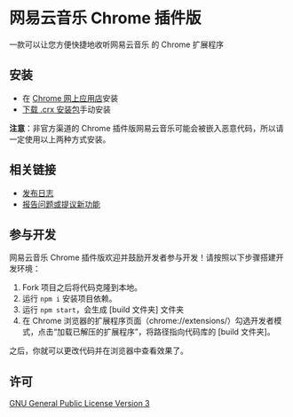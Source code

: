 # 网易云音乐 Chrome 插件版

一款可以让您方便快捷地收听网易云音乐 的 Chrome 扩展程序

## 安装

 - 在 [Chrome 网上应用店](https://chrome.google.com/webstore/detail/idhbeneimemgjognhjakkgjjkddijiei)安装
 - [下载 .crx 安装包](https://github.com/sigoden/netease-music-crx/releases/latest)手动安装

**注意**：非官方渠道的 Chrome 插件版网易云音乐可能会被嵌入恶意代码，所以请一定使用以上两种方式安装。

## 相关链接

 + [发布日志](https://github.com/sigoden/netease-music-crx/releases)
 + [报告问题或提议新功能](https://github.com/sigoden/netease-music-crx/issues/new)
<!--  + [Wiki](https://github.com/sigoden/netease-music-crx/wiki) -->

## 参与开发

网易云音乐 Chrome 插件版欢迎并鼓励开发者参与开发！请按照以下步骤搭建开发环境：

 1. Fork 项目之后将代码克隆到本地。
 2. 运行 `npm i` 安装项目依赖。
 3. 运行 `npm start`，会生成 [build 文件夹] 文件夹
 4. 在 Chrome 浏览器的扩展程序页面（chrome://extensions/）勾选开发者模式，点击“加载已解压的扩展程序”，将路径指向代码库的 [build 文件夹]。

之后，你就可以更改代码并在浏览器中查看效果了。

## 许可

[GNU General Public License Version 3](https://www.gnu.org/licenses/gpl.html)
